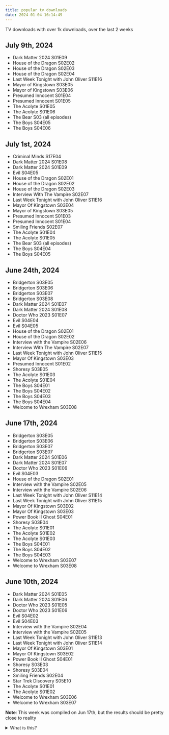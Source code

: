 ```yaml
---
title: popular tv downloads
date: 2024-01-04 16:14:49
---
```


TV downloads with over 1k downloads, over the last 2 weeks

## July 9th, 2024

- Dark Matter 2024 S01E09
- House of the Dragon S02E02
- House of the Dragon S02E03
- House of the Dragon S02E04
- Last Week Tonight with John Oliver S11E16
- Mayor of Kingstown S03E05
- Mayor of Kingstown S03E06
- Presumed Innocent S01E04
- Presumed Innocent S01E05
- The Acolyte S01E05
- The Acolyte S01E06
- The Bear S03 (all episodes)
- The Boys S04E05
- The Boys S04E06

## July 1st, 2024

- Criminal Minds S17E04
- Dark Matter 2024 S01E08
- Dark Matter 2024 S01E09
- Evil S04E05
- House of the Dragon S02E01
- House of the Dragon S02E02
- House of the Dragon S02E03
- Interview With The Vampire S02E07
- Last Week Tonight with John Oliver S11E16
- Mayor Of Kingstown S03E04
- Mayor of Kingstown S03E05
- Presumed Innocent S01E03
- Presumed Innocent S01E04
- Smiling Friends S02E07
- The Acolyte S01E04
- The Acolyte S01E05
- The Bear S03 (all episodes)
- The Boys S04E04
- The Boys S04E05

## June 24th, 2024

- Bridgerton S03E05
- Bridgerton S03E06
- Bridgerton S03E07
- Bridgerton S03E08
- Dark Matter 2024 S01E07
- Dark Matter 2024 S01E08
- Doctor Who 2023 S01E07
- Evil S04E04
- Evil S04E05
- House of the Dragon S02E01
- House of the Dragon S02E02
- Interview with the Vampire S02E06
- Interview With The Vampire S02E07
- Last Week Tonight with John Oliver S11E15
- Mayor Of Kingstown S03E03
- Presumed Innocent S01E02
- Shoresy S03E05
- The Acolyte S01E03
- The Acolyte S01E04
- The Boys S04E01
- The Boys S04E02
- The Boys S04E03
- The Boys S04E04
- Welcome to Wrexham S03E08

## June 17th, 2024

- Bridgerton S03E05
- Bridgerton S03E06
- Bridgerton S03E07
- Bridgerton S03E07
- Dark Matter 2024 S01E06
- Dark Matter 2024 S01E07
- Doctor Who 2023 S01E06
- Evil S04E03
- House of the Dragon S02E01
- Interview with the Vampire S02E05
- Interview with the Vampire S02E06
- Last Week Tonight with John Oliver S11E14
- Last Week Tonight with John Oliver S11E15
- Mayor Of Kingstown S03E02
- Mayor Of Kingstown S03E03
- Power Book II Ghost S04E01
- Shoresy S03E04
- The Acolyte S01E01
- The Acolyte S01E02
- The Acolyte S01E03
- The Boys S04E01
- The Boys S04E02
- The Boys S04E03
- Welcome to Wrexham S03E07
- Welcome to Wrexham S03E08

## June 10th, 2024

- Dark Matter 2024 S01E05
- Dark Matter 2024 S01E06
- Doctor Who 2023 S01E05
- Doctor Who 2023 S01E06
- Evil S04E02
- Evil S04E03
- Interview with the Vampire S02E04
- Interview with the Vampire S02E05
- Last Week Tonight with John Oliver S11E13
- Last Week Tonight with John Oliver S11E14
- Mayor Of Kingstown S03E01
- Mayor Of Kingstown S03E02
- Power Book II Ghost S04E01
- Shoresy S03E03
- Shoresy S03E04
- Smiling Friends S02E04
- Star Trek Discovery S05E10
- The Acolyte S01E01
- The Acolyte S01E02
- Welcome to Wrexham S03E06
- Welcome to Wrexham S03E07

**Note**: This week was compiled on Jun 17th, but the results should be pretty close to reality


<!-- hidden content -->
<details>
<summary>What is this?</summary>
I was watching some reviews of The Acolyte and one video was claiming that it was so bad people weren't even bothering to pirate it. However, when I checked the tracker I use, it was quite popular. I obviously don't know *why* it's so popular, but the reviews I've seen for it are all quite poor, and what I've seen from the show I don't think they are off base. It could be that people love it or it could just be people are checking it out because of the hype. There's a lot of critics saying that nobody wants the show and nobody is watching it, but that's not what I'm seeing from download statistics.

I don't care much about Star Wars, I don't hate it but I was never a superfan either. I do happen to use torrent download statistics to determine what's popular and decide what I might want to watch though, since download stats are something the media companies are not inflating or faking, unlike reviews and media reports. I mean, I guess they could be, but it seems unlikely and would be pretty hard to pull off anyway.

I also saw another video talking about viewer numbers, which included several shows I've never heard of at the top and I didn't believe were actually that popular. Checking those on the tracker seemed to confirm that, none of them had the download numbers to back up the stats. They were also mixing movie and television numbers, which seemed odd.

So, I thought it might be fun to track the download stats for shows to see what the "real" watch statistics look like over time and build a history of what is really popular. These are stats from a single private tracker for a single popular encoding, anything with over 1,000 downloads in the last two weeks shows up in this list.
</details>
